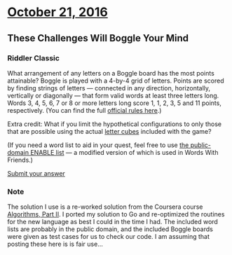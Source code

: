 # [October 21, 2016](https://fivethirtyeight.com/features/this-challenge-will-boggle-your-mind/)
## These Challenges Will Boggle Your Mind

### Riddler Classic

What arrangement of any letters on a Boggle board has the most points attainable? Boggle is played with a 4-by-4 grid of letters. Points are scored by finding strings of letters — connected in any direction, horizontally, vertically or diagonally — that form valid words at least three letters long. Words 3, 4, 5, 6, 7 or 8 or more letters long score 1, 1, 2, 3, 5 and 11 points, respectively. (You can find the full [official rules here](http://www.hasbro.com/common/instruct/boggle.pdf).)

Extra credit: What if you limit the hypothetical configurations to only those that are possible using the actual [letter cubes](http://www.bananagrammer.com/2013/10/the-boggle-cube-redesign-and-its-effect.html) included with the game?

(If you need a word list to aid in your quest, feel free to use [the public-domain ENABLE list](https://storage.googleapis.com/google-code-archive-downloads/v2/code.google.com/dotnetperls-controls/enable1.txt) — a modified version of which is used in Words With Friends.)

[Submit your answer](https://docs.google.com/forms/d/e/1FAIpQLScsrBwAzes_mi2NZjs7NeeE3NGx1-IdbPoBgxVLaSZNfx5Dfw/viewform)

### Note

The solution I use is a re-worked solution from the Coursera course [Algorithms, Part II](https://www.coursera.org/learn/java-data-structures-algorithms-2).  I ported my solution to Go and re-optimized the routines for the new language as best I could in the time I had.  The included word lists are probably in the public domain, and the included Boggle boards were given as test cases for us to check our code.  I am assuming that posting these here is is fair use...
